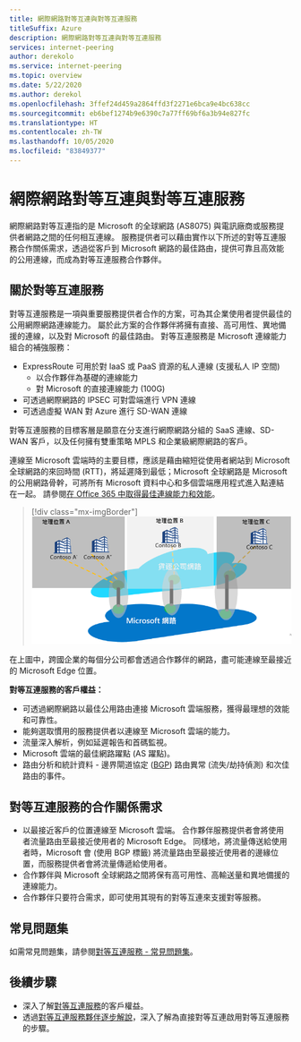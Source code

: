 ```yaml
---
title: 網際網路對等互連與對等互連服務
titleSuffix: Azure
description: 網際網路對等互連與對等互連服務
services: internet-peering
author: derekolo
ms.service: internet-peering
ms.topic: overview
ms.date: 5/22/2020
ms.author: derekol
ms.openlocfilehash: 3ffef24d459a2864ffd3f2271e6bca9e4bc638cc
ms.sourcegitcommit: eb6bef1274b9e6390c7a77ff69bf6a3b94e827fc
ms.translationtype: HT
ms.contentlocale: zh-TW
ms.lasthandoff: 10/05/2020
ms.locfileid: "83849377"
---
```

# <a name="internet-peering-vs-peering-service"></a>網際網路對等互連與對等互連服務

網際網路對等互連指的是 Microsoft 的全球網路 (AS8075) 與電訊廠商或服務提供者網路之間的任何相互連線。 服務提供者可以藉由實作以下所述的對等互連服務合作關係需求，透過從客戶到 Microsoft 網路的最佳路由，提供可靠且高效能的公用連線，而成為對等互連服務合作夥伴。

## <a name="about-peering-service"></a>關於對等互連服務
對等互連服務是一項與重要服務提供者合作的方案，可為其企業使用者提供最佳的公用網際網路連線能力。 屬於此方案的合作夥伴將擁有直接、高可用性、異地備援的連線，以及對 Microsoft 的最佳路由。 對等互連服務是 Microsoft 連線能力組合的補強服務：
*   ExpressRoute 可用於對 IaaS 或 PaaS 資源的私人連線 (支援私人 IP 空間)
    *   以合作夥伴為基礎的連線能力
    *   對 Microsoft 的直接連線能力 (100G)
*   可透過網際網路的 IPSEC 可對雲端進行 VPN 連線
*   可透過虛擬 WAN 對 Azure 進行 SD-WAN 連線

對等互連服務的目標客層是願意在分支進行網際網路分組的 SaaS 連線、SD-WAN 客戶，以及任何擁有雙重策略 MPLS 和企業級網際網路的客戶。

連線至 Microsoft 雲端時的主要目標，應該是藉由縮短從使用者網站到 Microsoft 全球網路的來回時間 (RTT)，將延遲降到最低；Microsoft 全球網路是 Microsoft 的公用網路骨幹，可將所有 Microsoft 資料中心和多個雲端應用程式進入點連結在一起。 請參閱[在 Office 365 中取得最佳連線能力和效能](https://techcommunity.microsoft.com/t5/Office-365-Blog/Getting-the-best-connectivity-and-performance-in-Office-365/ba-p/124694)。

> [!div class="mx-imgBorder"]
> ![分散式存取的影像](./media/distributed-access.png)

在上圖中，跨國企業的每個分公司都會透過合作夥伴的網路，盡可能連線至最接近的 Microsoft Edge 位置。

**對等互連服務的客戶權益：**
* 可透過網際網路以最佳公用路由連接 Microsoft 雲端服務，獲得最理想的效能和可靠性。
* 能夠選取慣用的服務提供者以連線至 Microsoft 雲端的能力。
* 流量深入解析，例如延遲報告和首碼監視。
* Microsoft 雲端的最佳網路躍點 (AS 躍點)。
* 路由分析和統計資料 - 邊界閘道協定 ([BGP](https://en.wikipedia.org/wiki/Border_Gateway_Protocol)) 路由異常 (流失/劫持偵測) 和次佳路由的事件。

## <a name="peering-service-partnership-requirements"></a>對等互連服務的合作關係需求
* 以最接近客戶的位置連線至 Microsoft 雲端。 合作夥伴服務提供者會將使用者流量路由至最接近使用者的 Microsoft Edge。 同樣地，將流量傳送給使用者時，Microsoft 會 (使用 BGP 標籤) 將流量路由至最接近使用者的邊緣位置，而服務提供者會將流量傳遞給使用者。
* 合作夥伴與 Microsoft 全球網路之間將保有高可用性、高輸送量和異地備援的連線能力。
* 合作夥伴只要符合需求，即可使用其現有的對等互連來支援對等服務。

## <a name="faq"></a>常見問題集
如需常見問題集，請參閱[對等互連服務 - 常見問題集](service-faqs.md)。

## <a name="next-steps"></a>後續步驟

* 深入了解[對等互連服務](https://docs.microsoft.com/azure/peering-service/)的客戶權益。
* 透過[對等互連服務夥伴逐步解說](walkthrough-peering-service-all.md)，深入了解為直接對等互連啟用對等互連服務的步驟。
